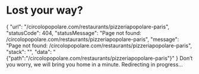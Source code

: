 # Lost your way?
{ "url": "/circolopopolare.com/restaurants/pizzeriapopolare-paris", "statusCode": 404, "statusMessage": "Page not found: /circolopopolare.com/restaurants/pizzeriapopolare-paris", "message": "Page not found: /circolopopolare.com/restaurants/pizzeriapopolare-paris", "stack": "", "data": "{\"path\":\"/circolopopolare.com/restaurants/pizzeriapopolare-paris\"}" } 
Don’t you worry, we will bring you home in a minute. Redirecting in progress...
